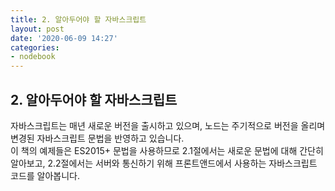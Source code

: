 ```yaml
---
title: 2. 알아두어야 할 자바스크립트
layout: post
date: '2020-06-09 14:27'
categories:
- nodebook
---
```


## 2. 알아두어야 할 자바스크립트

자바스크립트는 매년 새로운 버전을 출시하고 있으며, 노드는 주기적으로 버전을 올리며 변경된 자바스크립트 문법을 반영하고 있습니다.  
이 책의 예제들은 ES2015+ 문법을 사용하므로 2.1절에서는 새로운 문법에 대해 간단히 알아보고, 2.2절에서는 서버와 통신하기 위해 프론트앤드에서 사용하는 자바스크립트 코드를 알아봅니다.